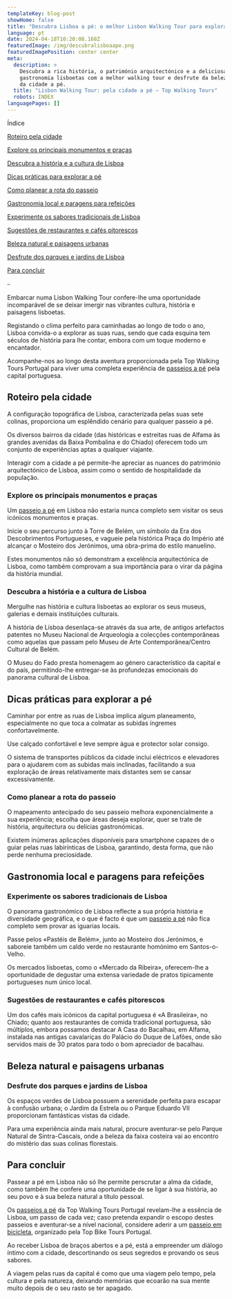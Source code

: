 ```yaml
---
templateKey: blog-post
showHome: false
title: "Descubra Lisboa a pé: o melhor Lisbon Walking Tour para explorar a cidade"
language: pt
date: 2024-04-18T10:20:08.168Z
featuredImage: /img/descubralisboaape.png
featuredImagePosition: center center
meta:
  description: >
    Descubra a rica história, o património arquitectónico e a deliciosa
    gastronomia lisboetas com a melhor walking tour e desfrute da beleza natural
    da cidade a pé.
  title: "Lisbon Walking Tour: pela cidade a pé – Top Walking Tours"
  robots: INDEX
languagePages: []
---
```

Índice

[Roteiro pela cidade](https://docs.google.com/document/d/1vMzDxYgiUq3iHyn6MzCDF515KEvvlV8q/edit#heading=h.gjdgxs)

[Explore os principais monumentos e praças](https://docs.google.com/document/d/1vMzDxYgiUq3iHyn6MzCDF515KEvvlV8q/edit#heading=h.30j0zll)

[Descubra a história e a cultura de Lisboa](https://docs.google.com/document/d/1vMzDxYgiUq3iHyn6MzCDF515KEvvlV8q/edit#heading=h.1fob9te)

[Dicas práticas para explorar a pé](https://docs.google.com/document/d/1vMzDxYgiUq3iHyn6MzCDF515KEvvlV8q/edit#heading=h.3znysh7)

[Como planear a rota do passeio](https://docs.google.com/document/d/1vMzDxYgiUq3iHyn6MzCDF515KEvvlV8q/edit#heading=h.2et92p0)

[Gastronomia local e paragens para refeições](https://docs.google.com/document/d/1vMzDxYgiUq3iHyn6MzCDF515KEvvlV8q/edit#heading=h.tyjcwt)

[Experimente os sabores tradicionais de Lisboa](https://docs.google.com/document/d/1vMzDxYgiUq3iHyn6MzCDF515KEvvlV8q/edit#heading=h.3dy6vkm)

[Sugestões de restaurantes e cafés pitorescos](https://docs.google.com/document/d/1vMzDxYgiUq3iHyn6MzCDF515KEvvlV8q/edit#heading=h.1t3h5sf)

[Beleza natural e paisagens urbanas](https://docs.google.com/document/d/1vMzDxYgiUq3iHyn6MzCDF515KEvvlV8q/edit#heading=h.4d34og8)

[Desfrute dos parques e jardins de Lisboa](https://docs.google.com/document/d/1vMzDxYgiUq3iHyn6MzCDF515KEvvlV8q/edit#heading=h.2s8eyo1)

[Para concluir](https://docs.google.com/document/d/1vMzDxYgiUq3iHyn6MzCDF515KEvvlV8q/edit#heading=h.17dp8vu)

⎯

Embarcar numa Lisbon Walking Tour confere-lhe uma oportunidade incomparável de se deixar imergir nas vibrantes cultura, história e paisagens lisboetas.

Registando o clima perfeito para caminhadas ao longo de todo o ano, Lisboa convida-o a explorar as suas ruas, sendo que cada esquina tem séculos de história para lhe contar, embora com um toque moderno e encantador.

Acompanhe-nos ao longo desta aventura proporcionada pela Top Walking Tours Portugal para viver uma completa experiência de [passeios a pé](https://topwalkingtoursportugal.com/passeios-pedestres-portugal/) pela capital portuguesa.

## Roteiro pela cidade

A configuração topográfica de Lisboa, caracterizada pelas suas sete colinas, proporciona um esplêndido cenário para qualquer passeio a pé.

Os diversos bairros da cidade (das históricas e estreitas ruas de Alfama às grandes avenidas da Baixa Pombalina e do Chiado) oferecem todo um conjunto de experiências aptas a qualquer viajante.

Interagir com a cidade a pé permite-lhe apreciar as nuances do património arquitectónico de Lisboa, assim como o sentido de hospitalidade da população.

### Explore os principais monumentos e praças

Um [passeio a pé](https://topwalkingtoursportugal.com/passeios-pedestres-portugal/) em Lisboa não estaria nunca completo sem visitar os seus icónicos monumentos e praças.

Inicie o seu percurso junto à Torre de Belém, um símbolo da Era dos Descobrimentos Portugueses, e vagueie pela histórica Praça do Império até alcançar o Mosteiro dos Jerónimos, uma obra-prima do estilo manuelino.

Estes monumentos não só demonstram a excelência arquitectónica de Lisboa, como também comprovam a sua importância para o virar da página da história mundial.

### Descubra a história e a cultura de Lisboa

Mergulhe nas história e cultura lisboetas ao explorar os seus museus, galerias e demais instituições culturais.

A história de Lisboa desenlaça-se através da sua arte, de antigos artefactos patentes no Museu Nacional de Arqueologia a colecções contemporâneas como aquelas que passam pelo Museu de Arte Contemporânea/Centro Cultural de Belém.

O Museu do Fado presta homenagem ao género característico da capital e do país, permitindo-lhe entregar-se às profundezas emocionais do panorama cultural de Lisboa.

## Dicas práticas para explorar a pé

Caminhar por entre as ruas de Lisboa implica algum planeamento, especialmente no que toca a colmatar as subidas íngremes confortavelmente.

Use calçado confortável e leve sempre água e protector solar consigo.

O sistema de transportes públicos da cidade inclui eléctricos e elevadores para o ajudarem com as subidas mais inclinadas, facilitando a sua exploração de áreas relativamente mais distantes sem se cansar excessivamente.

### Como planear a rota do passeio

O mapeamento antecipado do seu passeio melhora exponencialmente a sua experiência; escolha que áreas deseja explorar, quer se trate de história, arquitectura ou delícias gastronómicas.

Existem inúmeras aplicações disponíveis para smartphone capazes de o guiar pelas ruas labirínticas de Lisboa, garantindo, desta forma, que não perde nenhuma preciosidade.

## Gastronomia local e paragens para refeições

### Experimente os sabores tradicionais de Lisboa

O panorama gastronómico de Lisboa reflecte a sua própria história e diversidade geográfica, e o que é facto é que um [passeio a pé](https://topwalkingtoursportugal.com/passeios-pedestres-portugal/) não fica completo sem provar as iguarias locais.

Passe pelos «Pastéis de Belém», junto ao Mosteiro dos Jerónimos, e saboreie também um caldo verde no restaurante homónimo em Santos-o-Velho.

Os mercados lisboetas, como o «Mercado da Ribeira», oferecem-lhe a oportunidade de degustar uma extensa variedade de pratos tipicamente portugueses num único local.

### Sugestões de restaurantes e cafés pitorescos

Um dos cafés mais icónicos da capital portuguesa é «A Brasileira», no Chiado; quanto aos restaurantes de comida tradicional portuguesa, são múltiplos, embora possamos destacar A Casa do Bacalhau, em Alfama, instalada nas antigas cavalariças do Palácio do Duque de Lafões, onde são servidos mais de 30 pratos para todo o bom apreciador de bacalhau.

## Beleza natural e paisagens urbanas

### Desfrute dos parques e jardins de Lisboa

Os espaços verdes de Lisboa possuem a serenidade perfeita para escapar à confusão urbana; o Jardim da Estrela ou o Parque Eduardo VII proporcionam fantásticas vistas da cidade.

Para uma experiência ainda mais natural, procure aventurar-se pelo Parque Natural de Sintra-Cascais, onde a beleza da faixa costeira vai ao encontro do mistério das suas colinas florestais.

## Para concluir

Passear a pé em Lisboa não só lhe permite perscrutar a alma da cidade, como também lhe confere uma oportunidade de se ligar à sua história, ao seu povo e à sua beleza natural a título pessoal.

Os [passeios a pé](https://topwalkingtoursportugal.com/passeios-pedestres-portugal/) da Top Walking Tours Portugal revelam-lhe a essência de Lisboa, um passo de cada vez; caso pretenda expandir o escopo destes passeios e aventurar-se a nível nacional, considere aderir a um [passeio em bicicleta](https://topbiketoursportugal.com/passeios-de-bicicleta-portugal/), organizado pela Top Bike Tours Portugal.

Ao receber Lisboa de braços abertos e a pé, está a empreender um diálogo íntimo com a cidade, descortinando os seus segredos e provando os seus sabores.

A viagem pelas ruas da capital é como que uma viagem pelo tempo, pela cultura e pela natureza, deixando memórias que ecoarão na sua mente muito depois de o seu rasto se ter apagado.